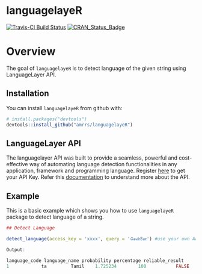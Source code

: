 
languagelayeR
=============

[![Travis-CI Build Status](https://travis-ci.org/amrrs/languagelayeR.svg?branch=master)](https://travis-ci.org/amrrs/languagelayeR) [![CRAN_Status_Badge](http://www.r-pkg.org/badges/version/languagelayeR)](https://cran.r-project.org/package=languagelayeR)

Overview
=========

The goal of `languagelayeR` is to detect language of the given string using LanguageLayer API.

Installation
------------

You can install `languagelayeR` from github with:

``` r
# install.packages("devtools")
devtools::install_github("amrrs/languagelayeR")
```

LanguageLayer API
------------------

The languagelayer API was built to provide a seamless, powerful and cost-effective way of automating language detection functionalities in any application, framework and programming language. Register [here](https://languagelayer.com/product) to get your API Key. Refer this [documentation](https://languagelayer.com/documentation) to understand more about the API.


Example
-------

This is a basic example which shows you how to use `languagelayeR` package to detect language of a string.

``` r
## Detect Language

detect_language(access_key = 'xxxx', query = 'சென்னை') #use your own API Key 

Output:

language_code language_name probability percentage reliable_result
1            ta         Tamil    1.725234        100           FALSE
```
